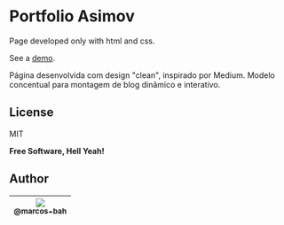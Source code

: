 # Portfolio Asimov
Page developed only with html and css.

See a [demo](https://marcos-bah.github.io/portfolio-asimov).

Página desenvolvida com design "clean", inspirado por Medium.
Modelo concentual para montagem de blog dinâmico e interativo.

## License


MIT

**Free Software, Hell Yeah!**

## Author

| [<img src="https://avatars3.githubusercontent.com/u/49887610?s=96&v=4"><br><sub>@marcos-bah</sub>](https://github.com/marcos-bah) |
| :---: |
